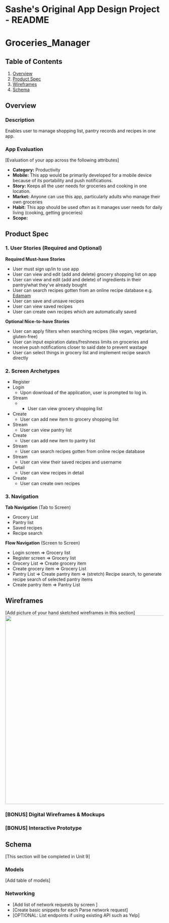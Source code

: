 Sashe's Original App Design Project - README
===

# Groceries_Manager

## Table of Contents
1. [Overview](#Overview)
1. [Product Spec](#Product-Spec)
1. [Wireframes](#Wireframes)
2. [Schema](#Schema)

## Overview
### Description
Enables user to manage shopping list, pantry records and recipes in one app.

### App Evaluation
[Evaluation of your app across the following attributes]
- **Category:** Productivity
- **Mobile:** This app would be primarily developed for a mobile device because of its portability and push notifications.
- **Story:** Keeps all the user needs for groceries and cooking in one location.
- **Market:** Anyone can use this app, particularly adults who manage their own groceries
- **Habit:** This app should be used often as it manages user needs for daily living (cooking, getting groceries)
- **Scope:**

## Product Spec

### 1. User Stories (Required and Optional)

**Required Must-have Stories**

* User must sign up/in to use app
* User can view and edit (add and delete) grocery shopping list on app
* User can view and edit (add and delete) of ingredients in their pantry/what they've already bought
* User can search recipes gotten from an online recipe database e.g. [Edamam](https://developer.edamam.com/edamam-recipe-api)
* User can save and unsave recipes
* User can view saved recipes
* User can create own recipes which are automatically saved

**Optional Nice-to-have Stories**

* User can apply filters when searching recipes (like vegan, vegetarian, gluten-free)
* User can input expiration dates/freshness limits on groceries and receive push notifications closer to said date to prevent wastage
* User can select things in grocery list and implement recipe search directly


### 2. Screen Archetypes

* Register
* Login
   * Upon download of the application, user is prompted to log in.
* Stream
   * * User can view grocery shopping list
* Create
   * User can add new item to grocery shopping list
* Stream
   * User can view pantry list
* Create
   * User can add new item to pantry list
* Stream
  * User can search recipes gotten from online recipe database
* Stream
    * User can view their saved recipes and username
* Detail
    * User can view recipes in detail
* Create
    * User can create own recipes


### 3. Navigation

**Tab Navigation** (Tab to Screen)

* Grocery List
* Pantry list
* Saved recipes
* Recipe search

**Flow Navigation** (Screen to Screen)

* Login screen
   => Grocery list
 * Register screen
   => Grocery list
* Grocery List
   => Create grocery item
* Create grocery item
    => Grocery List 
* Pantry List
   => Create pantry item
   => (stretch) Recipe search, to generate recipe search of selected pantry items
* Create pantry item
    => Pantry List 


## Wireframes
[Add picture of your hand sketched wireframes in this section]
<img src="YOUR_WIREFRAME_IMAGE_URL" width=600>

### [BONUS] Digital Wireframes & Mockups

### [BONUS] Interactive Prototype

## Schema 
[This section will be completed in Unit 9]
### Models
[Add table of models]
### Networking
- [Add list of network requests by screen ]
- [Create basic snippets for each Parse network request]
- [OPTIONAL: List endpoints if using existing API such as Yelp]
